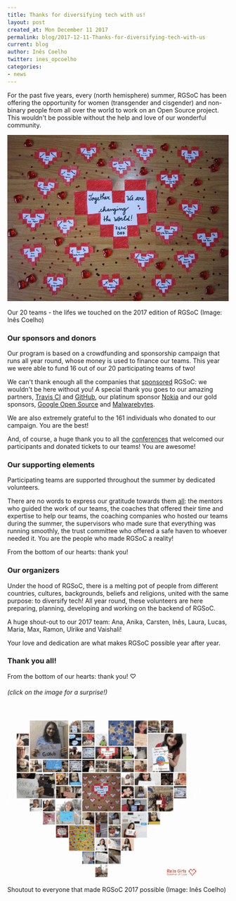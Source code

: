 ```yaml
---
title: Thanks for diversifying tech with us!
layout: post
created_at: Mon December 11 2017
permalink: blog/2017-12-11-Thanks-for-diversifying-tech-with-us
current: blog
author: Inês Coelho
twitter: ines_opcoelho
categories:
- news
---
```


For the past five years, every (north hemisphere) summer, RGSoC has been offering the opportunity for women (transgender and cisgender) and non-binary people from all over the world to work on an Open Source project. This wouldn't be possible without the help and love of our wonderful community. 

![Together we are changing the world!](/img/blog/2017/2017-12-12-change-the-world.jpg)
<div class="image-credits">Our 20 teams - the lifes we touched on the 2017 edition of RGSoC (Image: Inês Coelho)</div>

### Our sponsors and donors

Our program is based on a crowdfunding and sponsorship campaign that runs all year round, whose money is used to finance our teams. This year we were able to fund 16 out of our 20 participating teams of two! 

We can't thank enough all the companies that [sponsored](https://railsgirlssummerofcode.org/sponsors/) RGSoC: we wouldn't be here without you! A special thank you goes to our amazing partners, [Travis CI](https://travis-ci.com/) and [GitHub](https://github.com/), our platinum sponsor [Nokia](https://www.nokia.com) and our gold sponsors, [Google Open Source](https://opensource.google.com/) and [Malwarebytes](https://www.malwarebytes.com/). 

We are also extremely grateful to the 161 individuals who donated to our campaign. You are the best! 

And, of course, a huge thank you to all the [conferences](https://railsgirlssummerofcode.org/students/conferences/#conferences) that welcomed our participants and donated tickets to our teams! You are awesome!

### Our supporting elements

Participating teams are supported throughout the summer by dedicated volunteers. 

There are no words to express our gratitude towards them [all](https://railsgirlssummerofcode.org/about/team): the mentors who guided the work of our teams, the coaches that offered their time and expertise to help our teams, the coaching companies who hosted our teams during the summer, the supervisors who made sure that everything was running smoothly, the trust committee who offered a safe haven to whoever needed it. You are the people who made RGSoC a reality! 

From the bottom of our hearts: thank you!

### Our organizers

Under the hood of RGSoC, there is a melting pot of people from different countries, cultures, backgrounds, beliefs and religions, united with the same purpose: to diversify tech! All year round, these volunteers are here preparing, planning, developing and working on the backend of RGSoC. 

A huge shout-out to our 2017 team: Ana, Anika, Carsten, Inês, Laura, Lucas, Maria, Max, Ramon, Ulrike and Vaishali! 

Your love and dedication are what makes RGSoC possible year after year.

### Thank you all!

From the bottom of our hearts: thank you! &#x2661;

###### (click on the image for a surprise!)

[![Thank you all](/img/blog/2017/2017-12-12-thankyou.gif)](https://railsgirlssummerofcode.org/thank-you-2017)
<div class="image-credits">Shoutout to everyone that made RGSoC 2017 possible (Image: Inês Coelho)</div>

